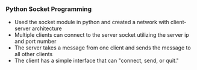 ### Python Socket Programming

- Used the socket module in python and created a network with client-server architecture
- Multiple clients can connect to the server socket utilizing the server ip and port number 
- The server takes a message from one client and sends the message to all other clients
- The client has a simple interface that can "connect, send, or quit." 